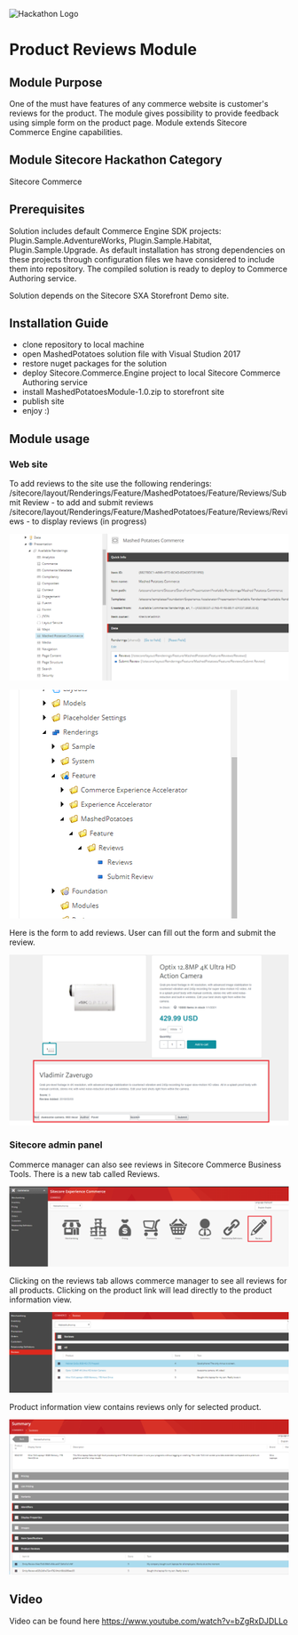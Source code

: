 ![Hackathon Logo](documentation/images/hackathon.png?raw=true "Hackathon Logo")

# Product Reviews Module

## Module Purpose

One of the must have features of any commerce website is customer's reviews for the product. The module gives possibility to provide feedback using simple form on the product page.
Module extends Sitecore Commerce Engine capabilities.

## Module Sitecore Hackathon Category

Sitecore Commerce

## Prerequisites

Solution includes default Commerce Engine SDK projects: Plugin.Sample.AdventureWorks, Plugin.Sample.Habitat, Plugin.Sample.Upgrade.
As default installation has strong dependencies on these projects through configuration files we have considered to include them into repository.
The compiled solution is ready to deploy to Commerce Authoring service.

Solution depends on the Sitecore SXA Storefront Demo site. 

## Installation Guide
 
 - clone repository to local machine
 - open MashedPotatoes solution file with Visual Studion 2017
 - restore nuget packages for the solution
 - deploy Sitecore.Commerce.Engine project to local Sitecore Commerce Authoring service
 - install MashedPotatoesModule-1.0.zip to storefront site
 - publish site
 - enjoy :)
 
## Module usage

### Web site
To add reviews to the site use the following renderings:
/sitecore/layout/Renderings/Feature/MashedPotatoes/Feature/Reviews/Submit Review - to add and submit reviews
/sitecore/layout/Renderings/Feature/MashedPotatoes/Feature/Reviews/Reviews - to display reviews (in progress)

![sxa renderings params](documentation/images/sxa-renderings-params.png?raw=true "sxa renderings params")

![product reviews rendering](documentation/images/product-reviews-rendering.png?raw=true "product reviews rendering")

Here is the form to add reviews. User can fill out the form and submit the review.

![product details review form](documentation/images/product-details-review-form.png?raw=true "product details review form")

### Sitecore admin panel
Commerce manager can also see reviews in Sitecore Commerce Business Tools. There is a new tab called Reviews.

![sitecore commerce biz reviews](documentation/images/sitecore-commerce-biz-reviews.png?raw=true "sitecore commerce biz reviews")

Clicking on the reviews tab allows commerce manager to see all reviews for all products. 
Clicking on the product link will lead directly to the product information view.

![reviews all engine view](documentation/images/reviews-all-engine-view.png?raw=true "reviews all engine view")

Product information view contains reviews only for selected product.

![product review view](documentation/images/product-review-view.png?raw=true "product review view")

## Video
Video can be found here https://www.youtube.com/watch?v=bZgRxDJDLLo
